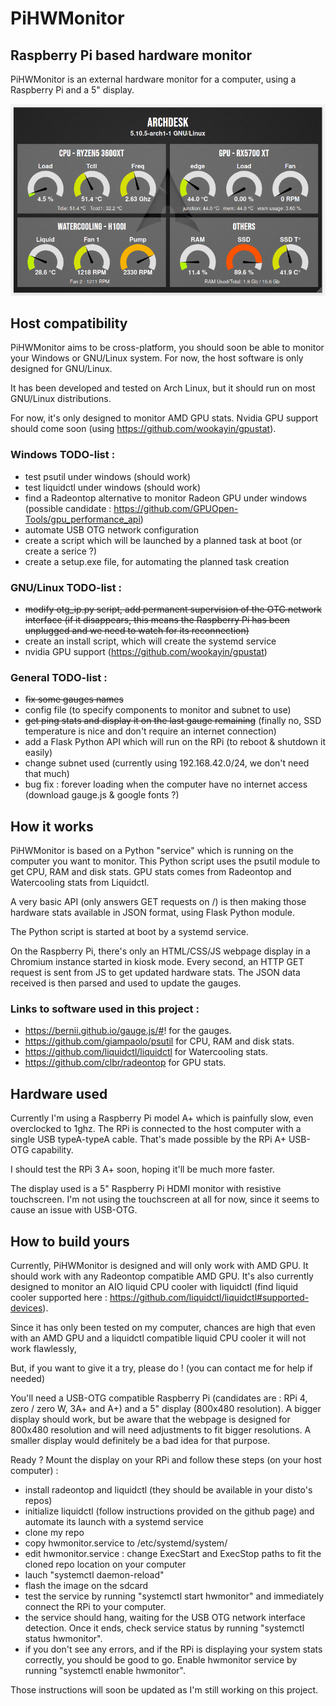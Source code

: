 # PiHWMonitor
## Raspberry Pi based hardware monitor

PiHWMonitor is an external hardware monitor for a computer, using a Raspberry Pi and a 5" display.

![screenshot](screenshot.png?raw=true "Screenshot")

## Host compatibility

PiHWMonitor aims to be cross-platform, you should soon be able to monitor your Windows or GNU/Linux system. For now, the host software is only designed for GNU/Linux.

It has been developed and tested on Arch Linux, but it should run on most GNU/Linux distributions.

For now, it's only designed to monitor AMD GPU stats. Nvidia GPU support should come soon (using https://github.com/wookayin/gpustat).

### Windows TODO-list :
- test psutil under windows (should work)
- test liquidctl under windows (should work)
- find a Radeontop alternative to monitor Radeon GPU under windows (possible candidate : https://github.com/GPUOpen-Tools/gpu_performance_api)
- automate USB OTG network configuration
- create a script which will be launched by a planned task at boot (or create a serice ?)
- create a setup.exe file, for automating the planned task creation

### GNU/Linux TODO-list :
- ~~modify otg_ip.py script, add permanent supervision of the OTG network interface (if it disappears, this means the Raspberry Pi has been unplugged and we need to watch for its reconnection)~~
- create an install script, which will create the systemd service
- nvidia GPU support (https://github.com/wookayin/gpustat)

### General TODO-list :
- ~~fix some gauges names~~
- config file (to specify components to monitor and subnet to use)
- ~~get ping stats and display it on the last gauge remaining~~ (finally no, SSD temperature is nice and don't require an internet connection)
- add a Flask Python API which will run on the RPi (to reboot & shutdown it easily)
- change subnet used (currently using 192.168.42.0/24, we don't need that much)
- bug fix : forever loading when the computer have no internet access (download gauge.js & google fonts ?)

### 

## How it works

PiHWMonitor is based on a Python "service" which is running on the computer you want to monitor. This Python script uses the psutil module to get CPU, RAM and disk stats. GPU stats comes from Radeontop and Watercooling stats from Liquidctl. 

A very basic API (only answers GET requests on /) is then making those hardware stats available in JSON format, using Flask Python module.

The Python script is started at boot by a systemd service.

On the Raspberry Pi, there's only an HTML/CSS/JS webpage display in a Chromium instance started in kiosk mode.
Every second, an HTTP GET request is sent from JS to get updated hardware stats. The JSON data received is then parsed and used to update the gauges.

### Links to software used in this project :
- https://bernii.github.io/gauge.js/#! for the gauges.
- https://github.com/giampaolo/psutil for CPU, RAM and disk stats.
- https://github.com/liquidctl/liquidctl for Watercooling stats.
- https://github.com/clbr/radeontop for GPU stats.

## Hardware used

Currently I'm using a Raspberry Pi model A+ which is painfully slow, even overclocked to 1ghz.
The RPi is connected to the host computer with a single USB typeA-typeA cable. That's made possible by the RPi A+ USB-OTG capability.

I should test the RPi 3 A+ soon, hoping it'll be much more faster.

The display used is a 5" Raspberry Pi HDMI monitor with resistive touchscreen. I'm not using the touchscreen at all for now, since it seems to cause an issue with USB-OTG. 

## How to build yours

Currently, PiHWMonitor is designed and will only work with AMD GPU. It should work with any Radeontop compatible AMD GPU. It's also currently designed to monitor an AIO liquid CPU cooler with liquidctl (find liquid cooler supported here : https://github.com/liquidctl/liquidctl#supported-devices).

Since it has only been tested on my computer, chances are high that even with an AMD GPU and a liquidctl compatible liquid CPU cooler it will not work flawlessly,

But, if you want to give it a try, please do ! (you can contact me for help if needed)

You'll need a USB-OTG compatible Raspberry Pi (candidates are : RPi 4, zero / zero W, 3A+ and A+) and a 5" display (800x480 resolution). A bigger display should work, but be aware that the webpage is designed for 800x480 resolution and will need adjustments to fit bigger resolutions. 
A smaller display would definitely be a bad idea for that purpose.

Ready ? Mount the display on your RPi and follow these steps (on your host computer) :
- install radeontop and liquidctl (they should be available in your disto's repos) 
- initialize liquidctl (follow instructions provided on the github page) and automate its launch with a systemd service
- clone my repo
- copy hwmonitor.service to /etc/systemd/system/
- edit hwmonitor.service : change ExecStart and ExecStop paths to fit the cloned repo location on your computer
- lauch "systemctl daemon-reload"
- flash the image on the sdcard
- test the service by running "systemctl start hwmonitor" and immediately connect the RPi to your computer.
- the service should hang, waiting for the USB OTG network interface detection. Once it ends, check service status by running "systemctl status hwmonitor".
- if you don't see any errors, and if the RPi is displaying your system stats correctly, you should be good to go. Enable hwmonitor service by running "systemctl enable hwmonitor". 

Those instructions will soon be updated as I'm still working on this project.


